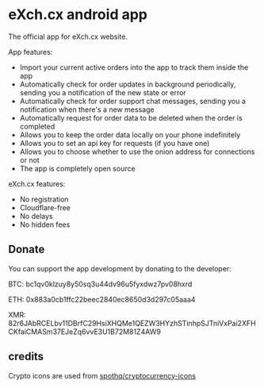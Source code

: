 # eXch.cx android app

The official app for eXch.cx website.

App features:

- Import your current active orders into the app to track them inside the app
- Automatically check for order updates in background periodically, sending you a notification of the new state or error
- Automatically check for order support chat messages, sending you a notification when there's a new message
- Automatically request for order data to be deleted when the order is completed
- Allows you to keep the order data locally on your phone indefinitely
- Allows you to set an api key for requests (if you have one)
- Allows you to choose whether to use the onion address for connections or not
- The app is completely open source

eXch.cx features:

- No registration
- Cloudflare-free
- No delays
- No hidden fees

## Donate

You can support the app development by donating to the developer:

BTC: bc1qv0klzuy8y50sq3u44dv96u5fyxdwz7pv08hxrd

ETH: 0x883a0cb1ffc22beec2840ec8650d3d297c05aaa4

XMR: 82r6JAbRCELbv11DBrfC29HsiXHQMe1QEZW3HYzhSTinhpSJTniVxPai2XFHCKfaiCMASm37EJeZq6vvE3U1B72M81Z4AW9

## credits

Crypto icons are used from [spothq/cryptocurrency-icons](https://github.com/spothq/cryptocurrency-icons/)
